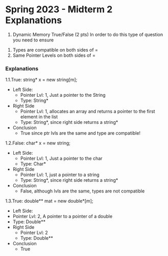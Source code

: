 # Spring 2023 - Midterm 2 Explanations
 
1. Dynamic Memory True/False (2 pts)
  In order to do this type of question you need to ensure
  1) Types are compatible on both sides of =
  2) Same Pointer Levels on both sides of =

### Explanations
1.1.True: string* x = new string[m];
- Left Side:
  - Pointer Lvl: 1, Just a pointer to the String
  - Type: String*
- Right Side
  - Pointer Lvl: 1, allocates an array and returns a pointer to the first element in the list
  - Type: String*, since right side returns a string*
- Conclusion
  - True since ptr lvls are the same and type are compatible!
      
 1.2.False: char* x = new string;
- Left Side:
  - Pointer Lvl: 1, Just a pointer to the char
  - Type: Char*
- Right Side
  - Pointer Lvl: 1, just a pointer to a string
  - Type: String*, since right side returns a string*
- Conclusion
  - False, although lvls are the same, types are not compatible

 1.3.True: double** mat = new double*[m];
 - Left Side:
  - Pointer Lvl: 2, A pointer to a pointer of a double
  - Type: Double**
- Right Side
  - Pointer Lvl: 2
  - Type: Double**
- Conclusion
  - True
